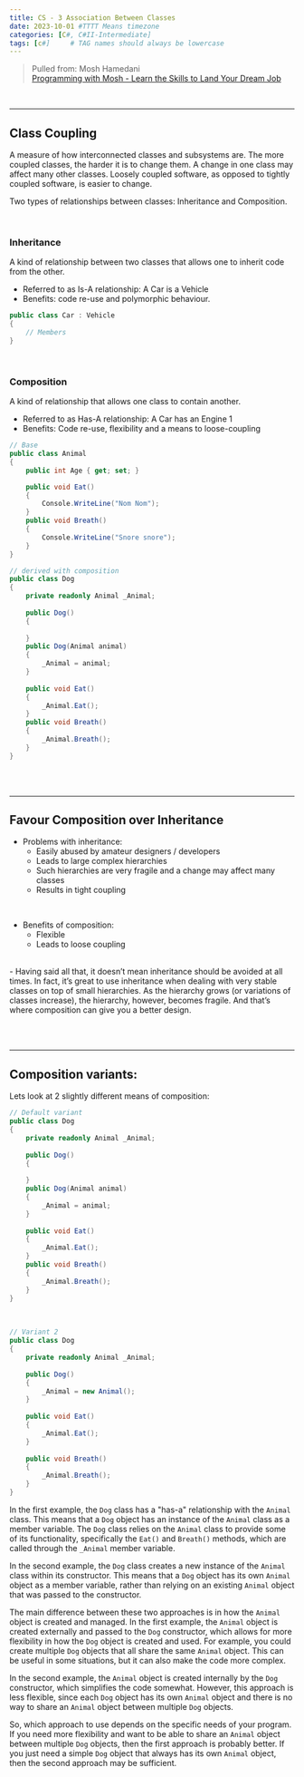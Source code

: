 ```yaml
---
title: CS - 3 Association Between Classes
date: 2023-10-01 #TTTT Means timezone
categories: [C#, C#II-Intermediate]
tags: [c#]     # TAG names should always be lowercase
---
```



> Pulled from: Mosh Hamedani\
> [Programming with Mosh - Learn the Skills to Land Your Dream Job](https://programmingwithmosh.com/)

<br>

---

## Class Coupling 
A measure of how interconnected classes and subsystems are. 
The more coupled classes, the harder it is to change them. A change in one class may affect many other classes. 
Loosely coupled software, as opposed to tightly coupled software, is easier to change. 

Two types of relationships between classes: Inheritance and Composition.

<br>

### Inheritance
A kind of relationship between two classes that allows one to inherit code from the other.
- Referred to as Is-A relationship: A Car is a Vehicle 
- Benefits: code re-use and polymorphic behaviour.

```cs
public class Car : Vehicle 
{ 
    // Members
}
```

<br>

### Composition 
A kind of relationship that allows one class to contain another. 
- Referred to as Has-A relationship: A Car has an Engine 1 
- Benefits: Code re-use, flexibility and a means to loose-coupling

```cs
// Base
public class Animal
{
    public int Age { get; set; }

    public void Eat() 
    {
        Console.WriteLine("Nom Nom");
    }
    public void Breath() 
    {
        Console.WriteLine("Snore snore");
    }
}

// derived with composition
public class Dog
{
    private readonly Animal _Animal;
    
    public Dog()
    {
    
    }
    public Dog(Animal animal)
    {
        _Animal = animal;
    }
    
    public void Eat() 
    {
        _Animal.Eat();
    }
    public void Breath() 
    { 
        _Animal.Breath();
    }
}
```

<br><br>

---
## Favour Composition over Inheritance 
- Problems with inheritance: 
    - Easily abused by amateur designers / developers 
    - Leads to large complex hierarchies 
    - Such hierarchies are very fragile and a change may affect many classes 
    - Results in tight coupling 
<br>

- Benefits of composition: 
    - Flexible
    - Leads to loose coupling
<br>
- Having said all that, it doesn’t mean inheritance should be avoided at all times. In fact, it’s great to use inheritance when dealing with very stable classes on top of small hierarchies. As the hierarchy grows (or variations of classes increase), the hierarchy, however, becomes fragile. And that’s where composition can give you a better design.

<br><br>

---
## Composition variants:

Lets look at 2 slightly different means of composition:
```cs
// Default variant
public class Dog
{
    private readonly Animal _Animal;
    
    public Dog()
    {
    
    }
    public Dog(Animal animal)
    {
        _Animal = animal;
    }
    
    public void Eat() 
    {
        _Animal.Eat();
    }
    public void Breath() 
    { 
        _Animal.Breath();
    }
}
```

<br>

```cs
// Variant 2
public class Dog 
{ 
    private readonly Animal _Animal; 
    
    public Dog() 
    { 
        _Animal = new Animal(); 
    } 
    
    public void Eat() 
    { 
        _Animal.Eat(); 
    } 
    
    public void Breath() 
    { 
        _Animal.Breath(); 
    } 
}
```


In the first example, the `Dog` class has a "has-a" relationship with the `Animal` class. This means that a `Dog` object has an instance of the `Animal` class as a member variable. The `Dog` class relies on the `Animal` class to provide some of its functionality, specifically the `Eat()` and `Breath()` methods, which are called through the `_Animal` member variable.

In the second example, the `Dog` class creates a new instance of the `Animal` class within its constructor. This means that a `Dog` object has its own `Animal` object as a member variable, rather than relying on an existing `Animal` object that was passed to the constructor.

The main difference between these two approaches is in how the `Animal` object is created and managed. In the first example, the `Animal` object is created externally and passed to the `Dog` constructor, which allows for more flexibility in how the `Dog` object is created and used. For example, you could create multiple `Dog` objects that all share the same `Animal` object. This can be useful in some situations, but it can also make the code more complex.

In the second example, the `Animal` object is created internally by the `Dog` constructor, which simplifies the code somewhat. However, this approach is less flexible, since each `Dog` object has its own `Animal` object and there is no way to share an `Animal` object between multiple `Dog` objects.

So, which approach to use depends on the specific needs of your program. If you need more flexibility and want to be able to share an `Animal` object between multiple `Dog` objects, then the first approach is probably better. If you just need a simple `Dog` object that always has its own `Animal` object, then the second approach may be sufficient.

